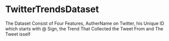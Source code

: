 # TwitterTrendsDataset
The Dataset Consist of Four Features, AutherName on Twitter, his Unique ID which starts with @ Sign, the Trend That Collected the Tweet From and The Tweet isself
